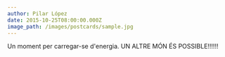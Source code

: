 ```yaml
---
author: Pilar López
date: 2015-10-25T08:00:00.000Z
image_path: /images/postcards/sample.jpg
---
```


Un moment per carregar-se d'energia. UN ALTRE M&Oacute;N &Eacute;S POSSIBLE!!!!!!